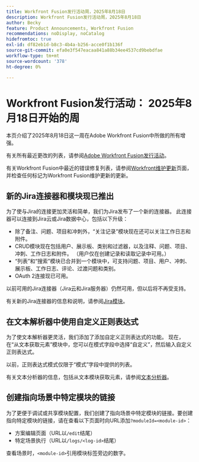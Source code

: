 ```yaml
---
title: Workfront Fusion发行活动周，2025年8月18日
description: Workfront Fusion发行活动周，2025年8月18日
author: Becky
feature: Product Announcements, Workfront Fusion
recommendations: noDisplay, noCatalog
hidefromtoc: true
exl-id: df82eb1d-b8c3-4b4a-b256-acce0f1b136f
source-git-commit: efa0e3f547eacaa841a88b34ee4537cd9bebdfae
workflow-type: tm+mt
source-wordcount: '378'
ht-degree: 0%

---
```


# Workfront Fusion发行活动： 2025年8月18日开始的周

本页介绍了2025年8月18日这一周在Adobe Workfront Fusion中所做的所有增强。

有关所有最近更改的列表，请参阅[Adobe Workfront Fusion发行活动](/help/workfront-fusion/fusion-product-releases/fusion-release-activity.md)。

有关Workfront Fusion中最近的错误修复列表，请参阅[Workfront维护更新](https://experienceleague.adobe.com/zh-hans/docs/workfront-known-issues/releases/current-updates)页面，并检查任何标记为Workfront Fusion维护更新的更新。

## 新的Jira连接器和模块现已推出

为了使与Jira的连接更加灵活和简单，我们为Jira发布了一个新的连接器。 此连接器可以连接到Jira云或Jira数据中心，包括以下升级：

* 除了备注、问题、项目和冲刺外，“关注记录”模块现在还可以关注工作日志和附件。
* CRUD模块现在包括用户、展示板、类别和过滤器，以及注释、问题、项目、冲刺、工作日志和附件。 （用户仅在创建记录和读取记录中可用。）
* “列表”和“搜索”模块已合并到一个模块中，可支持问题、项目、用户、冲刺、展示板、工作日志、评论、过渡问题和类别。
* OAuth 2连接现已可用。

以前可用的Jira连接器（Jira云和Jira服务器）仍然可用，但以后将不再受支持。

有关新的Jira连接器的信息和说明，请参阅[Jira模块](/help/workfront-fusion/references/apps-and-modules/third-party-connectors/jira-modules-new.md)。

## 在文本解析器中使用自定义正则表达式

为了使文本解析器更灵活，我们添加了添加自定义正则表达式的功能。 现在，在“从文本获取元素”模块中，您可以在模式字段中选择“自定义”，然后输入自定义正则表达式。

以前，正则表达式模式仅限于“模式”字段中提供的列表。

有关文本分析器的信息，包括从文本模块获取元素，请参阅[文本分析器](/help/workfront-fusion/references/apps-and-modules/tools-and-transformers/text-parser.md)。

## 创建指向场景中特定模块的链接

为了更便于调试或共享模块配置，我们创建了指向场景中特定模块的链接。要创建指向特定模块的链接，请在查看以下页面时向URL添加`?moduleId=<module-id>`：

* 方案编辑页面（URL以`/edit`结尾）
* 特定场景执行（URL以`/logs/<log-id>`结尾）

查看场景时，`<module-id>`引用模块标签旁边的数字。
